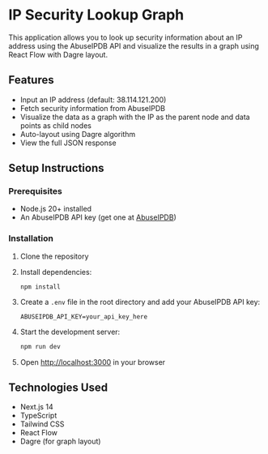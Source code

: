 # IP Security Lookup Graph

This application allows you to look up security information about an IP address using the AbuseIPDB API and visualize the results in a graph using React Flow with Dagre layout.

## Features

- Input an IP address (default: 38.114.121.200)
- Fetch security information from AbuseIPDB
- Visualize the data as a graph with the IP as the parent node and data points as child nodes
- Auto-layout using Dagre algorithm
- View the full JSON response

## Setup Instructions

### Prerequisites

- Node.js 20+ installed
- An AbuseIPDB API key (get one at [AbuseIPDB](https://www.abuseipdb.com/))

### Installation

1. Clone the repository
2. Install dependencies:
   ```
   npm install
   ```

3. Create a `.env` file in the root directory and add your AbuseIPDB API key:
   ```
   ABUSEIPDB_API_KEY=your_api_key_here
   ```

4. Start the development server:
   ```bash
   npm run dev
   ```

5. Open [http://localhost:3000](http://localhost:3000) in your browser

## Technologies Used

- Next.js 14
- TypeScript
- Tailwind CSS
- React Flow
- Dagre (for graph layout)
